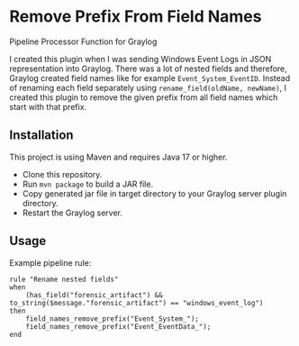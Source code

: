 Remove Prefix From Field Names
====================================

Pipeline Processor Function for Graylog

I created this plugin when I was sending Windows Event Logs in JSON representation into Graylog. There was a lot of nested fields and therefore, Graylog created field names like for example `Event_System_EventID`. Instead of renaming each field separately using `rename_field(oldName, newName)`, I created this plugin to remove the given prefix from all field names which start with that prefix.  

Installation
-------------------------

This project is using Maven and requires Java 17 or higher.

* Clone this repository.
* Run `mvn package` to build a JAR file.
* Copy generated jar file in target directory to your Graylog server plugin directory.
* Restart the Graylog server.

Usage
-------------------------

Example pipeline rule: 
```
rule "Rename nested fields"
when
    (has_field("forensic_artifact") && to_string($message."forensic_artifact") == "windows_event_log")
then
    field_names_remove_prefix("Event_System_");
    field_names_remove_prefix("Event_EventData_");
end
```

